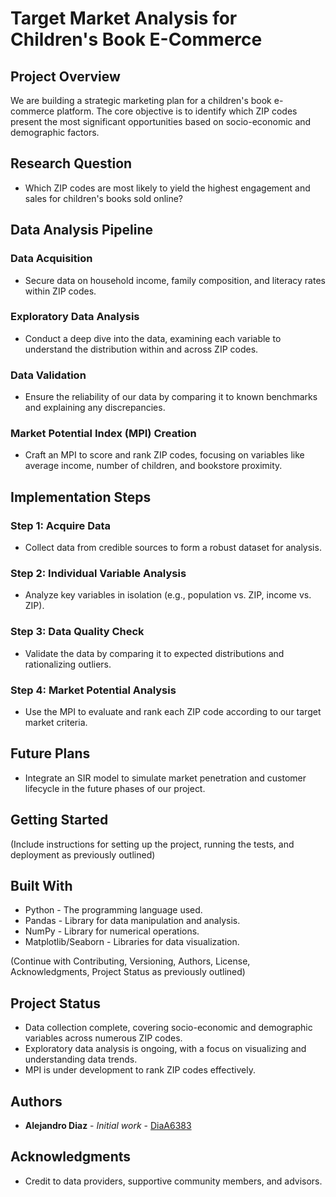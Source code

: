 # Target Market Analysis for Children's Book E-Commerce

## Project Overview
We are building a strategic marketing plan for a children's book e-commerce platform. The core objective is to identify which ZIP codes present the most significant opportunities based on socio-economic and demographic factors.

## Research Question
- Which ZIP codes are most likely to yield the highest engagement and sales for children's books sold online?

## Data Analysis Pipeline

### Data Acquisition
- Secure data on household income, family composition, and literacy rates within ZIP codes.

### Exploratory Data Analysis
- Conduct a deep dive into the data, examining each variable to understand the distribution within and across ZIP codes.

### Data Validation
- Ensure the reliability of our data by comparing it to known benchmarks and explaining any discrepancies.

### Market Potential Index (MPI) Creation
- Craft an MPI to score and rank ZIP codes, focusing on variables like average income, number of children, and bookstore proximity.

## Implementation Steps

### Step 1: Acquire Data
- Collect data from credible sources to form a robust dataset for analysis.

### Step 2: Individual Variable Analysis
- Analyze key variables in isolation (e.g., population vs. ZIP, income vs. ZIP).

### Step 3: Data Quality Check
- Validate the data by comparing it to expected distributions and rationalizing outliers.

### Step 4: Market Potential Analysis
- Use the MPI to evaluate and rank each ZIP code according to our target market criteria.

## Future Plans
- Integrate an SIR model to simulate market penetration and customer lifecycle in the future phases of our project.

## Getting Started

(Include instructions for setting up the project, running the tests, and deployment as previously outlined)

## Built With
- Python - The programming language used.
- Pandas - Library for data manipulation and analysis.
- NumPy - Library for numerical operations.
- Matplotlib/Seaborn - Libraries for data visualization.

(Continue with Contributing, Versioning, Authors, License, Acknowledgments, Project Status as previously outlined)

## Project Status
- Data collection complete, covering socio-economic and demographic variables across numerous ZIP codes.
- Exploratory data analysis is ongoing, with a focus on visualizing and understanding data trends.
- MPI is under development to rank ZIP codes effectively.

## Authors
- **Alejandro Diaz** - *Initial work* - [DiaA6383]([YourGitHubLink](https://github.com/DiaA6383))

## Acknowledgments
- Credit to data providers, supportive community members, and advisors.

